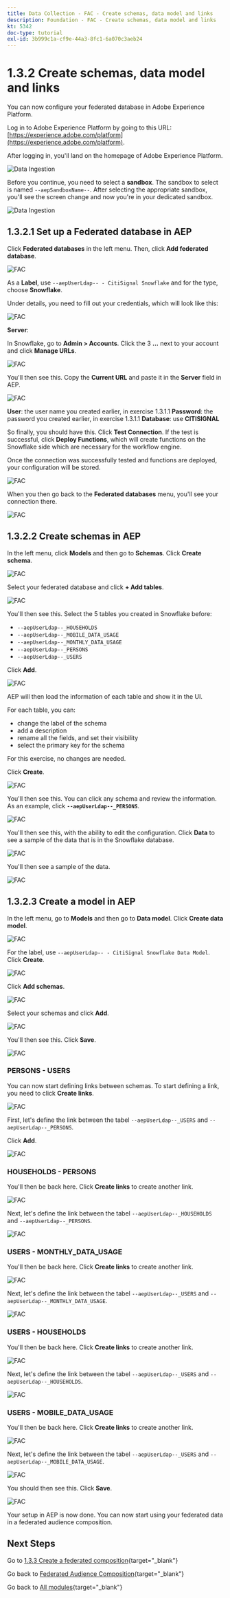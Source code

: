 ```yaml
---
title: Data Collection - FAC - Create schemas, data model and links
description: Foundation - FAC - Create schemas, data model and links
kt: 5342
doc-type: tutorial
exl-id: 3b999c1a-cf9e-44a3-8fc1-6a070c3aeb24
---
```

# 1.3.2 Create schemas, data model and links

You can now configure your federated database in Adobe Experience Platform.

Log in to Adobe Experience Platform by going to this URL: [https://experience.adobe.com/platform](https://experience.adobe.com/platform).

After logging in, you'll land on the homepage of Adobe Experience Platform.

![Data Ingestion](./../dc1.2/images/home.png)

Before you continue, you need to select a **sandbox**. The sandbox to select is named `--aepSandboxName--`. After selecting the appropriate sandbox, you'll see the screen change and now you're in your dedicated sandbox.

![Data Ingestion](./../dc1.2/images/sb1.png)

## 1.3.2.1 Set up a Federated database in AEP

Click **Federated databases** in the left menu. Then, click **Add federated database**.

![FAC](./images/fdb1.png)

As a **Label**, use `--aepUserLdap-- - CitiSignal Snowflake` and for the type, choose **Snowflake**.

Under details, you need to fill out your credentials, which will look like this:

![FAC](./images/fdb2.png)

**Server**: 

In Snowflake, go to **Admin > Accounts**. Click the 3 **...** next to your account and click **Manage URLs**.

![FAC](./images/fdburl1.png)

You'll then see this. Copy the **Current URL** and paste it in the **Server** field in AEP.

![FAC](./images/fdburl2.png)

**User**: the user name you created earlier, in exercise 1.3.1.1
**Password**: the password you created earlier, in exercise 1.3.1.1
**Database**: use **CITISIGNAL**

So finally, you should have this. Click **Test Connection**. If the test is successful, click **Deploy Functions**, which will create functions on the Snowflake side which are necessary for the workflow engine.
 
Once the connection was successfully tested and functions are deployed, your configuration will be stored.

![FAC](./images/fdb3.png)

When you then go back to the **Federated databases** menu, you'll see your connection there.

![FAC](./images/fdb4.png)

## 1.3.2.2 Create schemas in AEP

In the left menu, click **Models** and then go to **Schemas**. Click **Create schema**.

![FAC](./images/fdb5.png)

Select your federated database and click **+ Add tables**.

![FAC](./images/fdb6.png)

You'll then see this. Select the 5 tables you created in Snowflake before:

- `--aepUserLdap--_HOUSEHOLDS`
- `--aepUserLdap--_MOBILE_DATA_USAGE`
- `--aepUserLdap--_MONTHLY_DATA_USAGE`
- `--aepUserLdap--_PERSONS`
- `--aepUserLdap--_USERS`

Click **Add**.

![FAC](./images/fdb7.png)

AEP will then load the information of each table and show it in the UI. 

For each table, you can:

- change the label of the schema
- add a description
- rename all the fields, and set their visibility
- select the primary key for the schema

For this exercise, no changes are needed.

Click **Create**.

![FAC](./images/fdb8.png)

You'll then see this. You can click any schema and review the information. As an example, click **`--aepUserLdap--_PERSONS`**.

![FAC](./images/fdb9.png)

You'll then see this, with the ability to edit the configuration. Click **Data** to see a sample of the data that is in the Snowflake database.

![FAC](./images/fdb10.png)

You'll then see a sample of the data.

![FAC](./images/fdb11.png)

## 1.3.2.3 Create a model in AEP

In the left menu, go to **Models** and then go to **Data model**. Click **Create data model**.

![FAC](./images/fdb12.png)

For the label, use `--aepUserLdap-- - CitiSignal Snowflake Data Model`. Click **Create**.

![FAC](./images/fdb13.png)

Click **Add schemas**.

![FAC](./images/fdb14.png)

Select your schemas and click **Add**.

![FAC](./images/fdb15.png)

You'll then see this. Click **Save**.

![FAC](./images/fdb16.png)

### PERSONS - USERS

You can now start defining links between schemas. To start defining a link, you need to click **Create links**. 

![FAC](./images/fdb16.png)

First, let's define the link between the tabel `--aepUserLdap--_USERS` and `--aepUserLdap--_PERSONS`.

Click **Add**.

![FAC](./images/fdb18.png)

### HOUSEHOLDS - PERSONS

You'll then be back here. Click **Create links** to create another link.

![FAC](./images/fdb17.png)

Next, let's define the link between the tabel `--aepUserLdap--_HOUSEHOLDS` and `--aepUserLdap--_PERSONS`.

![FAC](./images/fdb19.png)

### USERS - MONTHLY_DATA_USAGE

You'll then be back here. Click **Create links** to create another link.

![FAC](./images/fdb20.png)

Next, let's define the link between the tabel `--aepUserLdap--_USERS` and `--aepUserLdap--_MONTHLY_DATA_USAGE`.

![FAC](./images/fdb21.png)


### USERS - HOUSEHOLDS

You'll then be back here. Click **Create links** to create another link.

![FAC](./images/fdb22.png)

Next, let's define the link between the tabel `--aepUserLdap--_USERS` and `--aepUserLdap--_HOUSEHOLDS`.

![FAC](./images/fdb23.png)

### USERS - MOBILE_DATA_USAGE

You'll then be back here. Click **Create links** to create another link.

![FAC](./images/fdb24.png)

Next, let's define the link between the tabel `--aepUserLdap--_USERS` and `--aepUserLdap--_MOBILE_DATA_USAGE`.

![FAC](./images/fdb25.png)

You should then see this. Click **Save**.

![FAC](./images/fdb26.png)

Your setup in AEP is now done. You can now start using your federated data in a federated audience composition.

## Next Steps

Go to [1.3.3 Create a federated composition](./ex3.md){target="_blank"}

Go back to [Federated Audience Composition](./fac.md){target="_blank"}

Go back to [All modules](./../../../../overview.md){target="_blank"}
